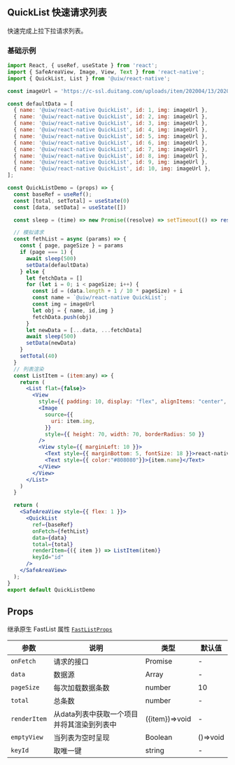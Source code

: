 QuickList 快速请求列表
---

快速完成上拉下拉请求列表。

### 基础示例

<!--DemoStart--> 
```jsx
import React, { useRef, useState } from 'react';
import { SafeAreaView, Image, View, Text } from 'react-native';
import { QuickList, List } from '@uiw/react-native';

const imageUrl = 'https://c-ssl.duitang.com/uploads/item/202004/13/20200413013923_25wds.jpeg'

const defaultData = [
  { name: '@uiw/react-native QuickList', id: 1, img: imageUrl },
  { name: '@uiw/react-native QuickList', id: 2, img: imageUrl },
  { name: '@uiw/react-native QuickList', id: 3, img: imageUrl },
  { name: '@uiw/react-native QuickList', id: 4, img: imageUrl },
  { name: '@uiw/react-native QuickList', id: 5, img: imageUrl },
  { name: '@uiw/react-native QuickList', id: 6, img: imageUrl },
  { name: '@uiw/react-native QuickList', id: 7, img: imageUrl },
  { name: '@uiw/react-native QuickList', id: 8, img: imageUrl },
  { name: '@uiw/react-native QuickList', id: 9, img: imageUrl },
  { name: '@uiw/react-native QuickList', id: 10, img: imageUrl },
];

const QuickListDemo = (props) => {
  const baseRef = useRef();
  const [total, setTotal] = useState(0)
  const [data, setData] = useState([])

  const sleep = (time) => new Promise((resolve) => setTimeout(() => resolve(''), time))

  // 模拟请求
  const fethList = async (params) => {
    const { page, pageSize } = params
    if (page === 1) {
      await sleep(500)
      setData(defaultData)
    } else {
      let fetchData = []
      for (let i = 0; i < pageSize; i++) {
        const id = (data.length + 1 / 10 * pageSize) + i
        const name = `@uiw/react-native QuickList`;
        const img = imageUrl
        let obj = { name, id,img }
        fetchData.push(obj)
      }
      let newData = [...data, ...fetchData]
      await sleep(500)
      setData(newData)
    }
    setTotal(40)
  }
  // 列表渲染
  const ListItem = (item:any) => {
    return (
      <List flat={false}>
        <View
          style={{ padding: 10, display: "flex", alignItems: "center", flexDirection: "row" }}>
          <Image
            source={{
              uri: item.img,
            }}
            style={{ height: 70, width: 70, borderRadius: 50 }}
          />
          <View style={{ marginLeft: 10 }}>
            <Text style={{ marginBottom: 5, fontSize: 18 }}>react-native</Text>
            <Text style={{ color:"#808080"}}>{item.name}</Text>
          </View>
        </View>
      </List>
    )
  }

  return (
    <SafeAreaView style={{ flex: 1 }}>
      <QuickList
        ref={baseRef}
        onFetch={fethList}
        data={data}
        total={total}
        renderItem={({ item }) => ListItem(item)}
        keyId="id"
      />
    </SafeAreaView>
  );
}
export default QuickListDemo
```
<!--End-->

## Props

继承原生 FastList 属性 [`FastListProps`](https://reactnative.dev/docs/flatlist)

| 参数 | 说明 | 类型 | 默认值 |
|------|------|-----|------|
| `onFetch` | 请求的接口 | Promise | - |
| `data` | 数据源 | Array | - |
| `pageSize` | 每次加载数据条数 | number | 10 |
| `total` | 总条数 | number | - |
| `renderItem` | 从data列表中获取一个项目并将其渲染到列表中 | ({item})=>void | - |
| `emptyView` | 当列表为空时呈现 | Boolean | ()=>void |
| `keyId` | 取唯一键 | string | - |
